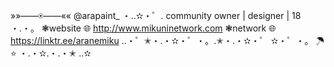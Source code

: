 »»——⍟——«« @arapaint_ ・..✫・゜.
community owner | designer | 18 ・.・。
❃website 🌐 http://www.mikuninetwork.com 
❃network 🌐 https://linktr.ee/aranemiku
..・゜✭・.・✫・゜・。.✭・.・✫・゜
✫・゜・。 ☂ ⭐ ・.・✫.・.・✭ ..✫

<!---
saikara5/Arane Miku is a 🍉 special 🍉 repository because its `README.md` (this file) appears on your GitHub profile.
You can click the Preview link to take a look at your changes.
--->
